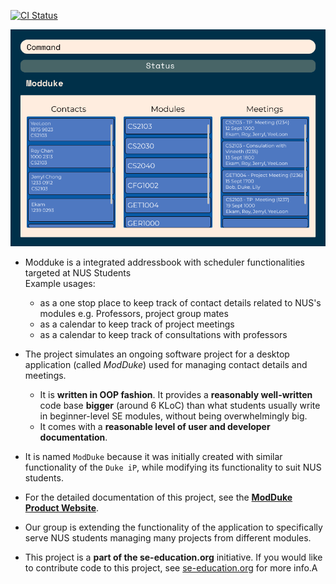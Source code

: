 [![CI Status](https://github.com/se-edu/addressbook-level3/workflows/Java%20CI/badge.svg)](https://github.com/se-edu/addressbook-level3/actions)

![Ui](docs/images/Ui.png)

* Modduke is a integrated addressbook with scheduler functionalities targeted at NUS Students<br>
  Example usages:
  * as a one stop place to keep track of contact details related to NUS's modules e.g. Professors, project group mates
  * as a calendar to keep track of project meetings
  * as a calendar to keep track of consultations with professors

* The project simulates an ongoing software project for a desktop application (called _ModDuke_) used for managing contact details and meetings.

  * It is **written in OOP fashion**. It provides a **reasonably well-written** code base **bigger** (around 6 KLoC) than what students usually write in beginner-level SE modules, without being overwhelmingly big.
  * It comes with a **reasonable level of user and developer documentation**.
* It is named `ModDuke` because it was initially created with similar functionality of the `Duke iP`, while modifying its functionality to suit NUS students.
* For the detailed documentation of this project, see the **[ModDuke Product Website](https://github.com/AY2021S1-CS2103-F10-2/tp)**.
* Our group is extending the functionality of the application to specifically serve NUS students managing many projects from different modules.

* This project is a **part of the se-education.org** initiative. If you would like to contribute code to this project, see [se-education.org](https://se-education.org#https://se-education.org/#contributing) for more info.A

